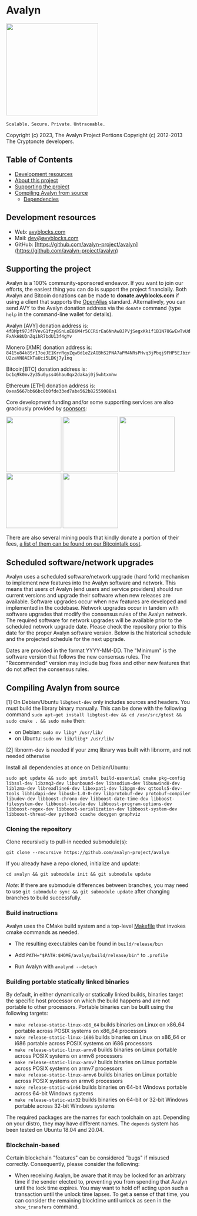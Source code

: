 # Avalyn
<img src="https://avyblocks.com/imgs/avy_icon.png" width="250" height="250">

`Scalable.` `Secure.` `Private.` `Untraceable.`

Copyright (c) 2023, The Avalyn Project
Portions Copyright (c) 2012-2013 The Cryptonote developers.

## Table of Contents

  - [Development resources](#development-resources)
  - [About this project](#about-this-project)
  - [Supporting the project](#supporting-the-project)
  - [Compiling Avalyn from source](#compiling-avalyn-from-source)
    - [Dependencies](#dependencies)

## Development resources

- Web: [avyblocks.com](https://avyblocks.com)
- Mail: [dev@avyblocks.com](mailto:dev@avyblocks.com)
- GitHub: [https://github.com/avalyn-project/avalyn](https://github.com/avalyn-project/avalyn)

## Supporting the project

Avalyn is a 100% community-sponsored endeavor. If you want to join our efforts, the easiest thing you can do is support the project financially. Both Avalyn and Bitcoin donations can be made to **donate.avyblocks.com** if using a client that supports the [OpenAlias](https://openalias.org) standard. Alternatively, you can send AVY to the Avalyn donation address via the `donate` command (type `help` in the command-line wallet for details).

Avalyn [AVY] donation address is:  
`4fDMpt97JfFVevG1fzy8SnLoE86W4r5CCRirEa6NnAw8JPVjSegxKkif1B1N78GwEwTvUdFxAkH8UDnZqihR7bdU13f4gYv`

Monero [XMR] donation address is:  
`8415u84k8Sr17oeJE1KrrRgyZqwBd1eZzAGBhS2PNA7aPM4NRsPHvq3jPbqj9FHP5EJbzrU2zaVN8AEkTaUci5LDKj7y1nq`

Bitcoin[BTC] donation address is:  
`bc1q9k0mv2y35u0yss46hau0qx2dakaj0j5whtxmhw`

Ethereum [ETH] donation address is:  
`0xea5667bb66bc0b0fde33ed7abe562b82559088a1`

Core development funding and/or some supporting services are also graciously provided by [sponsors](https://www.getmonero.org/community/sponsorships/):

[<img width="150" src="https://www.getmonero.org/img/sponsors/tarilabs.png"/>](https://tarilabs.com/)
[<img width="150" src="https://www.getmonero.org/img/sponsors/globee.png"/>](https://globee.com/)
[<img width="150" src="https://www.getmonero.org/img/sponsors/symas.png"/>](https://symas.com/)
[<img width="150" src="https://www.getmonero.org/img/sponsors/forked_logo.png"/>](http://www.forked.net/)
[<img width="150" src="https://www.getmonero.org/img/sponsors/macstadium.png"/>](https://www.macstadium.com/)

There are also several mining pools that kindly donate a portion of their fees, [a list of them can be found on our Bitcointalk post](https://bitcointalk.org/index.php?topic=583449.0).


## Scheduled software/network upgrades

Avalyn uses a scheduled software/network upgrade (hard fork) mechanism to implement new features into the Avalyn software and network. This means that users of Avalyn (end users and service providers) should run current versions and upgrade their software when new releases are available. Software upgrades occur when new features are developed and implemented in the codebase. Network upgrades occur in tandem with software upgrades that modify the consensus rules of the Avalyn network. The required software for network upgrades will be available prior to the scheduled network upgrade date. Please check the repository prior to this date for the proper Avalyn software version. Below is the historical schedule and the projected schedule for the next upgrade.

Dates are provided in the format YYYY-MM-DD. The "Minimum" is the software version that follows the new consensus rules. The "Recommended" version may include bug fixes and other new features that do not affect the consensus rules.

## Compiling Avalyn from source

[1] On Debian/Ubuntu `libgtest-dev` only includes sources and headers. You must
build the library binary manually. This can be done with the following command `sudo apt-get install libgtest-dev && cd /usr/src/gtest && sudo cmake . && sudo make`
then:

* on Debian:
  `sudo mv libg* /usr/lib/`
* on Ubuntu:
  `sudo mv lib/libg* /usr/lib/`

[2] libnorm-dev is needed if your zmq library was built with libnorm, and not needed otherwise

Install all dependencies at once on Debian/Ubuntu:

`
sudo apt update && sudo apt install build-essential cmake pkg-config libssl-dev libzmq3-dev libunbound-dev libsodium-dev libunwind8-dev liblzma-dev libreadline6-dev libexpat1-dev libpgm-dev qttools5-dev-tools libhidapi-dev libusb-1.0-0-dev libprotobuf-dev protobuf-compiler libudev-dev libboost-chrono-dev libboost-date-time-dev libboost-filesystem-dev libboost-locale-dev libboost-program-options-dev libboost-regex-dev libboost-serialization-dev libboost-system-dev libboost-thread-dev python3 ccache doxygen graphviz
`

### Cloning the repository

Clone recursively to pull-in needed submodule(s):

`
git clone --recursive https://github.com/avalyn-project/avalyn
`

If you already have a repo cloned, initialize and update:

`
cd avalyn && git submodule init && git submodule update
`

*Note*: If there are submodule differences between branches, you may need 
to use `git submodule sync && git submodule update` after changing branches
to build successfully.

### Build instructions

Avalyn uses the CMake build system and a top-level [Makefile](Makefile) that
invokes cmake commands as needed.

* The resulting executables can be found in `build/release/bin`

* Add `PATH="$PATH:$HOME/avalyn/build/release/bin"` to `.profile`

* Run Avalyn with `avalynd --detach`

### Building portable statically linked binaries

By default, in either dynamically or statically linked builds, binaries target the specific host processor on which the build happens and are not portable to other processors. Portable binaries can be built using the following targets:

* ```make release-static-linux-x86_64``` builds binaries on Linux on x86_64 portable across POSIX systems on x86_64 processors
* ```make release-static-linux-i686``` builds binaries on Linux on x86_64 or i686 portable across POSIX systems on i686 processors
* ```make release-static-linux-armv8``` builds binaries on Linux portable across POSIX systems on armv8 processors
* ```make release-static-linux-armv7``` builds binaries on Linux portable across POSIX systems on armv7 processors
* ```make release-static-linux-armv6``` builds binaries on Linux portable across POSIX systems on armv6 processors
* ```make release-static-win64``` builds binaries on 64-bit Windows portable across 64-bit Windows systems
* ```make release-static-win32``` builds binaries on 64-bit or 32-bit Windows portable across 32-bit Windows systems

The required packages are the names for each toolchain on apt. Depending on your distro, they may have different names. The `depends` system has been tested on Ubuntu 18.04 and 20.04.


### Blockchain-based

Certain blockchain "features" can be considered "bugs" if misused correctly. Consequently, please consider the following:

- When receiving Avalyn, be aware that it may be locked for an arbitrary time if the sender elected to, preventing you from spending that Avalyn until the lock time expires. You may want to hold off acting upon such a transaction until the unlock time lapses. To get a sense of that time, you can consider the remaining blocktime until unlock as seen in the `show_transfers` command.
